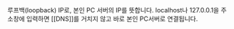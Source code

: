 루프백(loopback) IP로, 본인 PC 서버의 IP를 뜻합니다. localhost나 127.0.0.1을 주소창에 입력하면 [[DNS]]를 거치지 않고 바로 본인 PC서버로 연결됩니다.